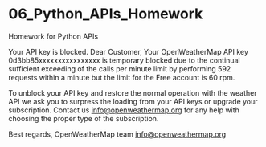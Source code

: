 # 06_Python_APIs_Homework
Homework for Python APIs

Your API key is blocked.
Dear Customer,
Your OpenWeatherMap API key 0d3bb85xxxxxxxxxxxxxxxx is temporary blocked due to the continual 
sufficient exceeding of the calls per minute limit by performing 592 requests within a minute but the limit for the 
Free account is 60 rpm.

To unblock your API key and restore the normal operation with the weather API we ask you to surpress the 
loading from your API keys or upgrade your subscription. Contact us info@openweathermap.org for any help 
with choosing the proper type of the subscription.


Best regards,
OpenWeatherMap team
info@openweathermap.org